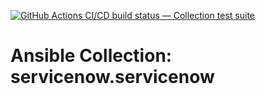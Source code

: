 [![GitHub Actions CI/CD build status — Collection test suite](https://github.com/coll-test/servicenow.servicenow/workflows/Collection%20test%20suite/badge.svg?branch=master)](https://github.com/coll-test/servicenow.servicenow/actions?query=workflow%3A%22Collection%20test%20suite%22)

Ansible Collection: servicenow.servicenow
=================================================